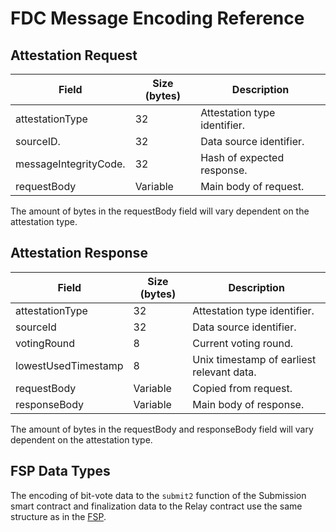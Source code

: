 # FDC Message Encoding Reference
## Attestation Request
| **Field** | **Size (bytes)** | **Description** |
| ------------- | ---------------- | ---------------------------------- |
| attestationType    | 32                | Attestation type identifier.               |
| sourceID.             | 32  | Data source identifier.
| messageIntegrityCode.     | 32 | Hash of expected response.
| requestBody       | Variable    | Main body of request. |
The amount of bytes in the requestBody field will vary dependent on the attestation type.
## Attestation Response

| **Field** | **Size (bytes)** | **Description** |
| ------------ | ---------------- | ------------------------------ |
| attestationType   | 32                | Attestation type identifier.           |
| sourceId      | 32                | Data source identifier.         |
| votingRound | 8                | Current voting round. |
| lowestUsedTimestamp         | 8               | Unix timestamp of earliest relevant data.              |
| requestBody | Variable | Copied from request. |
| responseBody | Variable | Main body of response. |

The amount of bytes in the requestBody and responseBody field will vary dependent on the attestation type.

## FSP Data Types
The encoding of bit-vote data to the `submit2` function of the Submission smart contract and finalization data to the Relay contract use the same structure as in the [FSP](../FSP/submission.md).